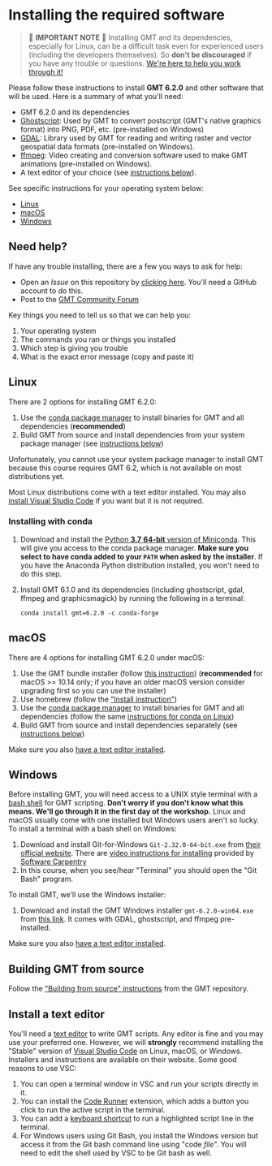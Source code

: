 # Installing the required software


> 🚨 **IMPORTANT NOTE** 🚨
> Installing GMT and its dependencies, especially for Linux, can be a difficult task even for experienced
> users (including the developers themselves). So **don't be discouraged** if you
> have any trouble or questions. [We're here to help you work through it!](#need-help)


Please follow these instructions to install **GMT 6.2.0**
and other software that will be used. Here is a summary of what you'll need:

* GMT 6.2.0 and its dependencies
* [Ghostscript](https://ghostscript.com/): Used by GMT to convert postscript (GMT's
  native graphics format) into PNG, PDF, etc. (pre-installed on Windows)
* [GDAL](https://gdal.org/): Library used by GMT for reading and writing raster and
  vector geospatial data formats (pre-installed on Windows).
* [ffmpeg](https://ffmpeg.org/): Video creating and conversion software used to make GMT
  animations (pre-installed on Windows).
* A text editor of your choice (see [instructions below](#install-a-text-editor)).

See specific instructions for your operating system below:

* [Linux](#linux)
* [macOS](#mac)
* [Windows](#windows)


## Need help?

If have any trouble installing, there are a few you ways to ask for help:

* Open an *Issue* on this repository by
  [clicking here](https://github.com/GenericMappingTools/2021-unavco-course/issues/new/choose).
  You'll need a GitHub account to do this.
* Post to the [GMT Community Forum](https://forum.generic-mapping-tools.org/)

Key things you need to tell us so that we can help you:

1. Your operating system
2. The commands you ran or things you installed
3. Which step is giving you trouble
4. What is the exact error message (copy and paste it)


## Linux

There are 2 options for installing GMT 6.2.0:

1. Use the [conda package manager](https://conda.io/en/latest/) to install
   binaries for GMT and all dependencies (**recommended**)
2. Build GMT from source and install dependencies from your system package manager (see
   [instructions below](#building-gmt-from-source))

Unfortunately, you cannot use your system package manager to install GMT because this
course requires GMT 6.2, which is not available on most distributions yet.

Most Linux distributions come with a text editor installed. You may also
[install Visual Studio Code](#install-a-text-editor) if you want but it is not required.

### Installing with conda

1. Download and install the [Python **3.7** **64-bit** version of Miniconda](https://conda.io/en/latest/miniconda.html).
   This will give you access to the conda package manager. **Make sure you select to
   have conda added to your `PATH` when asked by the installer**. If you have
   the Anaconda Python distribution installed, you won't need to do this step.
2. Install GMT 6.1.0 and its dependencies (including ghostscript, gdal, ffmpeg and graphicsmagick) by running
   the following in a terminal:

   ```
   conda install gmt=6.2.0 -c conda-forge
   ```

## macOS

There are 4 options for installing GMT 6.2.0 under macOS:

1. Use the GMT bundle installer (follow [this instruction](https://github.com/GenericMappingTools/gmt/blob/master/INSTALL.md#application-bundle))
   (**recommended** for macOS >= 10.14 only; if you have an older macOS version consider upgrading first so you can use the installer) 
2. Use homebrew (follow the ["Install instruction"](https://github.com/GenericMappingTools/gmt/blob/master/INSTALL.md#install-via-homebrew))
3. Use the [conda package manager](https://conda.io/en/latest/) to install
   binaries for GMT and all dependencies
   (follow the same [instructions for conda on Linux](#installing-with-conda))
4. Build GMT from source and install dependencies separately (see
   [instructions below](#building-gmt-from-source))

Make sure you also [have a text editor installed](#install-a-text-editor).


## Windows

Before installing GMT, you will need access to a UNIX style terminal with a
[bash shell](https://en.wikipedia.org/wiki/Bash_%28Unix_shell%29) for GMT scripting.
**Don't worry if you don't know what this means. We'll go through it in the first day of
the workshop.**
Linux and macOS usually come with one installed but Windows users aren't so lucky.
To install a terminal with a bash shell on Windows:

1. Download and install Git-for-Windows `Git-2.32.0-64-bit.exe` from
   [their official website](https://gitforwindows.org/).
   There are
   [video instructions for installing](https://www.youtube.com/watch?v=339AEqk9c-8)
   provided by [Software Carpentry](https://software-carpentry.org/)
2. In this course, when you see/hear "Terminal" you should open the "Git Bash" program.

To install GMT, we'll use the Windows installer:

1. Download and install the GMT Windows installer `gmt-6.2.0-win64.exe`
   from [this link](https://github.com/GenericMappingTools/gmt/releases/download/6.1.0/gmt-6.1.0-win64.exe).
   It comes with GDAL, ghostscript, and ffmpeg pre-installed.

Make sure you also [have a text editor installed](#install-a-text-editor).


## Building GMT from source

Follow the ["Building from source" instructions](https://github.com/GenericMappingTools/gmt/blob/master/BUILDING.md)
from the GMT repository.


## Install a text editor

You'll need a [text editor](https://en.wikipedia.org/wiki/Text_editor) to write GMT
scripts.
Any editor is fine and you may use your preferred one.  However, we will **strongly**
recommend installing the "Stable" version of [Visual Studio
Code](https://code.visualstudio.com/) on Linux, macOS, or Windows.
Installers and instructions are available on their website. Some good reasons to use VSC:

1. You can open a terminal window in VSC and run your scripts directly in it.
2. You can install the [Code Runner](https://marketplace.visualstudio.com/items?itemName=formulahendry.code-runner) extension, which adds a button you click
   to run the active script in the terminal.
3. You can add a [keyboard shortcut](https://stackoverflow.com/a/54439971) to run a highlighted script line in the terminal.
4. For Windows users using Git Bash, you install the Windows version but access it from the Git bash
   command line using "code *file*". You will need to edit the shell used by VSC to be Git bash as well.

